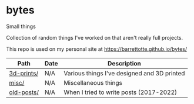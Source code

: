 # bytes

Small things

Collection of random things I've worked on that aren't really full projects.

This repo is used on my personal site at https://barrettotte.github.io/bytes/

| Path                                | Date       | Description                                           |
| ----------------------------------- | ---------- | ----------------------------------------------------- |
| [3d-prints/](./3d-prints/)          | N/A        | Various things I've designed and 3D printed           |
| [misc/](./misc/)                    | N/A        | Miscellaneous things                                  |
| [old-posts/](./old-posts/)          | N/A        | When I tried to write posts (2017-2022)               |
